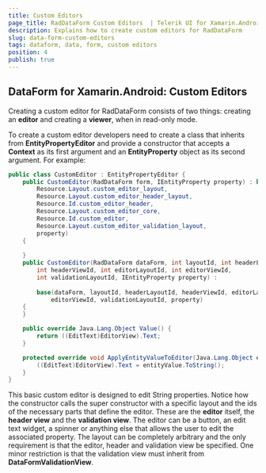 ```yaml
---
title: Custom Editors
page_title: RadDataForm Custom Editors  | Telerik UI for Xamarin.Android Documentation
description: Explains how to create custom editors for RadDataForm
slug: data-form-custom-editors
tags: dataform, data, form, custom editors
position: 4
publish: true
---
```


## DataForm for Xamarin.Android: Custom Editors

Creating a custom editor for RadDataForm consists of two things: creating an **editor** and creating a **viewer**, when in read-only mode.

To create a custom editor developers need to create a class that inherits from **EntityPropertyEditor** and provide a constructor that accepts a **Context** as
its first argument and an **EntityProperty** object as its second argument. For example:

```C#
public class CustomEditor : EntityPropertyEditor {
	public CustomEditor(RadDataForm form, IEntityProperty property) : base(form,
		Resource.Layout.custom_editor_layout,
		Resource.Layout.custom_editor_header_layout,
		Resource.Id.custom_editor_header,
		Resource.Layout.custom_editor_core,
		Resource.Id.custom_editor,
		Resource.Layout.custom_editor_validation_layout,
		property) 
	{
		
	}
	public CustomEditor(RadDataForm dataForm, int layoutId, int headerLayoutId, 
		int headerViewId, int editorLayoutId, int editorViewId, 
		int validationLayoutId, IEntityProperty property) : 
		
		base(dataForm, layoutId, headerLayoutId, headerViewId, editorLayoutId, 
			editorViewId, validationLayoutId, property)
	{
	}

	public override Java.Lang.Object Value() {
		return ((EditText)EditorView).Text;
	}

	protected override void ApplyEntityValueToEditor(Java.Lang.Object entityValue) {
		((EditText)EditorView).Text = entityValue.ToString();
	}
}
```

This basic custom editor is designed to edit String properties. Notice how the constructor calls the super constructor with a specific layout and the ids of the necessary parts that define the editor. These are the **editor** itself, the **header view** and the **validation view**. The editor can be a button, an edit text widget, a spinner or anything else that allows the user to edit the associated property. The layout can be completely arbitrary and the only requirement is that the editor, header and validation view be specified. One minor restriction is that the validation view must inherit from **DataFormValidationView**.